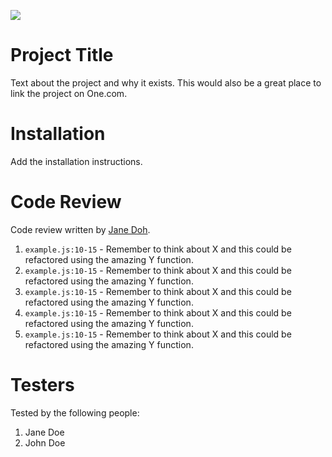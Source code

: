 ![](https://media0.giphy.com/media/jKlOG7dKhAUKc/giphy.gif?cid=ecf05e47k1y1bak2b40cc2nrak0u35afelj04red3vijbijk&rid=giphy.gif&ct=g)

# Project Title

Text about the project and why it exists. This would also be a great place to link the project on One.com.

# Installation

Add the installation instructions.

# Code Review

Code review written by [Jane Doh](https://github.com/username).

1. `example.js:10-15` - Remember to think about X and this could be refactored using the amazing Y function.
2. `example.js:10-15` - Remember to think about X and this could be refactored using the amazing Y function.
3. `example.js:10-15` - Remember to think about X and this could be refactored using the amazing Y function.
4. `example.js:10-15` - Remember to think about X and this could be refactored using the amazing Y function.
5. `example.js:10-15` - Remember to think about X and this could be refactored using the amazing Y function.

# Testers

Tested by the following people:

1. Jane Doe
2. John Doe
